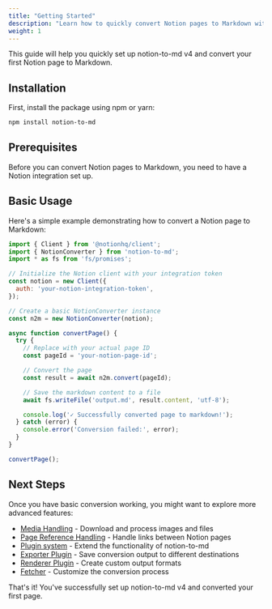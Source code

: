 ```yaml
---
title: "Getting Started"
description: "Learn how to quickly convert Notion pages to Markdown with notion-to-md v4"
weight: 1
---
```


This guide will help you quickly set up notion-to-md v4 and convert your first Notion page to Markdown.

## Installation

First, install the package using npm or yarn:

```bash
npm install notion-to-md
```

## Prerequisites

Before you can convert Notion pages to Markdown, you need to have a Notion integration set up.

## Basic Usage

Here's a simple example demonstrating how to convert a Notion page to Markdown:

```javascript
import { Client } from '@notionhq/client';
import { NotionConverter } from 'notion-to-md';
import * as fs from 'fs/promises';

// Initialize the Notion client with your integration token
const notion = new Client({
  auth: 'your-notion-integration-token',
});

// Create a basic NotionConverter instance
const n2m = new NotionConverter(notion);

async function convertPage() {
  try {
    // Replace with your actual page ID
    const pageId = 'your-notion-page-id';

    // Convert the page
    const result = await n2m.convert(pageId);

    // Save the markdown content to a file
    await fs.writeFile('output.md', result.content, 'utf-8');

    console.log('✓ Successfully converted page to markdown!');
  } catch (error) {
    console.error('Conversion failed:', error);
  }
}

convertPage();
```

## Next Steps

Once you have basic conversion working, you might want to explore more advanced features:

- [Media Handling](/docs/v4/concepts/media-handling) - Download and process images and files
- [Page Reference Handling](/docs/v4/concepts/page-reference-handler) - Handle links between Notion pages
- [Plugin system](/docs/v4/concepts/plugin-system) - Extend the functionality of notion-to-md
- [Exporter Plugin](/docs/v4/concepts/creating-exporters) - Save conversion output to different destinations
- [Renderer Plugin](/docs/v4/concepts/creating-renderers) - Create custom output formats
- [Fetcher](/docs/v4/concepts/fetcher-configuration) - Customize the conversion process


That's it! You've successfully set up notion-to-md v4 and converted your first page.
